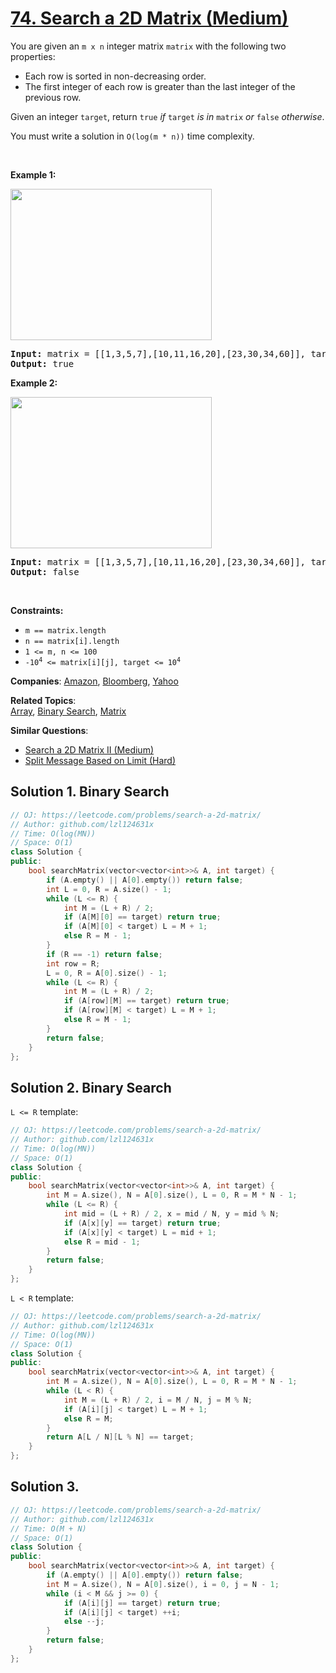 # [74. Search a 2D Matrix (Medium)](https://leetcode.com/problems/search-a-2d-matrix)

<p>You are given an <code>m x n</code> integer matrix <code>matrix</code> with the following two properties:</p>
<ul>
	<li>Each row is sorted in non-decreasing order.</li>
	<li>The first integer of each row is greater than the last integer of the previous row.</li>
</ul>
<p>Given an integer <code>target</code>, return <code>true</code> <em>if</em> <code>target</code> <em>is in</em> <code>matrix</code> <em>or</em> <code>false</code> <em>otherwise</em>.</p>
<p>You must write a solution in <code>O(log(m * n))</code> time complexity.</p>
<p>&nbsp;</p>
<p><strong class="example">Example 1:</strong></p>
<img alt="" src="https://assets.leetcode.com/uploads/2020/10/05/mat.jpg" style="width: 322px; height: 242px;">
<pre><strong>Input:</strong> matrix = [[1,3,5,7],[10,11,16,20],[23,30,34,60]], target = 3
<strong>Output:</strong> true
</pre>
<p><strong class="example">Example 2:</strong></p>
<img alt="" src="https://assets.leetcode.com/uploads/2020/10/05/mat2.jpg" style="width: 322px; height: 242px;">
<pre><strong>Input:</strong> matrix = [[1,3,5,7],[10,11,16,20],[23,30,34,60]], target = 13
<strong>Output:</strong> false
</pre>
<p>&nbsp;</p>
<p><strong>Constraints:</strong></p>
<ul>
	<li><code>m == matrix.length</code></li>
	<li><code>n == matrix[i].length</code></li>
	<li><code>1 &lt;= m, n &lt;= 100</code></li>
	<li><code>-10<sup>4</sup> &lt;= matrix[i][j], target &lt;= 10<sup>4</sup></code></li>
</ul>

**Companies**:
[Amazon](https://leetcode.com/company/amazon), [Bloomberg](https://leetcode.com/company/bloomberg), [Yahoo](https://leetcode.com/company/yahoo)

**Related Topics**:  
[Array](https://leetcode.com/tag/array/), [Binary Search](https://leetcode.com/tag/binary-search/), [Matrix](https://leetcode.com/tag/matrix/)

**Similar Questions**:
* [Search a 2D Matrix II (Medium)](https://leetcode.com/problems/search-a-2d-matrix-ii/)
* [Split Message Based on Limit (Hard)](https://leetcode.com/problems/split-message-based-on-limit/)

## Solution 1. Binary Search

```cpp
// OJ: https://leetcode.com/problems/search-a-2d-matrix/
// Author: github.com/lzl124631x
// Time: O(log(MN))
// Space: O(1)
class Solution {
public:
    bool searchMatrix(vector<vector<int>>& A, int target) {
        if (A.empty() || A[0].empty()) return false;
        int L = 0, R = A.size() - 1;
        while (L <= R) {
            int M = (L + R) / 2;
            if (A[M][0] == target) return true;
            if (A[M][0] < target) L = M + 1;
            else R = M - 1;
        }
        if (R == -1) return false;
        int row = R;
        L = 0, R = A[0].size() - 1;
        while (L <= R) {
            int M = (L + R) / 2;
            if (A[row][M] == target) return true;
            if (A[row][M] < target) L = M + 1;
            else R = M - 1;
        }
        return false;
    }
};
```

## Solution 2. Binary Search

`L <= R` template:

```cpp
// OJ: https://leetcode.com/problems/search-a-2d-matrix/
// Author: github.com/lzl124631x
// Time: O(log(MN))
// Space: O(1)
class Solution {
public:
    bool searchMatrix(vector<vector<int>>& A, int target) {
        int M = A.size(), N = A[0].size(), L = 0, R = M * N - 1;
        while (L <= R) {
            int mid = (L + R) / 2, x = mid / N, y = mid % N;
            if (A[x][y] == target) return true;
            if (A[x][y] < target) L = mid + 1;
            else R = mid - 1;
        }
        return false;
    }
};
```

`L < R` template:

```cpp
// OJ: https://leetcode.com/problems/search-a-2d-matrix/
// Author: github.com/lzl124631x
// Time: O(log(MN))
// Space: O(1)
class Solution {
public:
    bool searchMatrix(vector<vector<int>>& A, int target) {
        int M = A.size(), N = A[0].size(), L = 0, R = M * N - 1;
        while (L < R) {
            int M = (L + R) / 2, i = M / N, j = M % N;
            if (A[i][j] < target) L = M + 1;
            else R = M;
        }
        return A[L / N][L % N] == target;
    }
};
```

## Solution 3.

```cpp
// OJ: https://leetcode.com/problems/search-a-2d-matrix/
// Author: github.com/lzl124631x
// Time: O(M + N)
// Space: O(1)
class Solution {
public:
    bool searchMatrix(vector<vector<int>>& A, int target) {
        if (A.empty() || A[0].empty()) return false;
        int M = A.size(), N = A[0].size(), i = 0, j = N - 1;
        while (i < M && j >= 0) {
            if (A[i][j] == target) return true;
            if (A[i][j] < target) ++i;
            else --j;
        }
        return false;
    }
};
```
